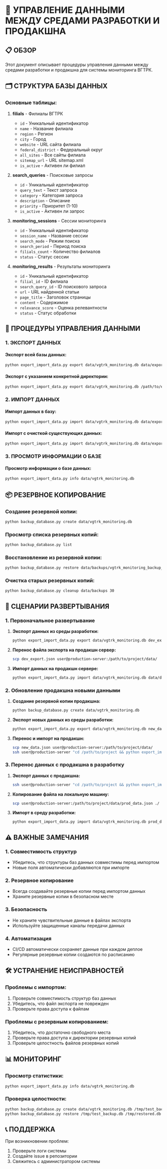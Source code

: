 # 🔄 УПРАВЛЕНИЕ ДАННЫМИ МЕЖДУ СРЕДАМИ РАЗРАБОТКИ И ПРОДАКШНА

## 📋 ОБЗОР

Этот документ описывает процедуры управления данными между средами разработки и продакшна для системы мониторинга ВГТРК.

## 🗂️ СТРУКТУРА БАЗЫ ДАННЫХ

### Основные таблицы:

1. **filials** - Филиалы ВГТРК
   - `id` - Уникальный идентификатор
   - `name` - Название филиала
   - `region` - Регион
   - `city` - Город
   - `website` - URL сайта филиала
   - `federal_district` - Федеральный округ
   - `all_sites` - Все сайты филиала
   - `sitemap_url` - URL sitemap.xml
   - `is_active` - Активен ли филиал

2. **search_queries** - Поисковые запросы
   - `id` - Уникальный идентификатор
   - `query_text` - Текст запроса
   - `category` - Категория запроса
   - `description` - Описание
   - `priority` - Приоритет (1-10)
   - `is_active` - Активен ли запрос

3. **monitoring_sessions** - Сессии мониторинга
   - `id` - Уникальный идентификатор
   - `session_name` - Название сессии
   - `search_mode` - Режим поиска
   - `search_period` - Период поиска
   - `filials_count` - Количество филиалов
   - `status` - Статус сессии

4. **monitoring_results** - Результаты мониторинга
   - `id` - Уникальный идентификатор
   - `filial_id` - ID филиала
   - `search_query_id` - ID поискового запроса
   - `url` - URL найденной статьи
   - `page_title` - Заголовок страницы
   - `content` - Содержимое
   - `relevance_score` - Оценка релевантности
   - `status` - Статус обработки

## 🚀 ПРОЦЕДУРЫ УПРАВЛЕНИЯ ДАННЫМИ

### 1. ЭКСПОРТ ДАННЫХ

#### Экспорт всей базы данных:
```bash
python export_import_data.py export data/vgtrk_monitoring.db data/export.json
```

#### Экспорт с указанием конкретной директории:
```bash
python export_import_data.py export data/vgtrk_monitoring.db /path/to/export/directory/export.json
```

### 2. ИМПОРТ ДАННЫХ

#### Импорт данных в базу:
```bash
python export_import_data.py import data/vgtrk_monitoring.db data/export.json
```

#### Импорт с очисткой существующих данных:
```bash
python export_import_data.py import data/vgtrk_monitoring.db data/export.json --clear-existing
```

### 3. ПРОСМОТР ИНФОРМАЦИИ О БАЗЕ

#### Просмотр информации о базе данных:
```bash
python export_import_data.py info data/vgtrk_monitoring.db
```

## 📦 РЕЗЕРВНОЕ КОПИРОВАНИЕ

### Создание резервной копии:
```bash
python backup_database.py create data/vgtrk_monitoring.db
```

### Просмотр списка резервных копий:
```bash
python backup_database.py list
```

### Восстановление из резервной копии:
```bash
python backup_database.py restore data/backups/vgtrk_monitoring_backup_20230101_120000.db data/vgtrk_monitoring.db
```

### Очистка старых резервных копий:
```bash
python backup_database.py cleanup data/backups 30
```

## 🔄 СЦЕНАРИИ РАЗВЕРТЫВАНИЯ

### 1. Первоначальное развертывание

1. **Экспорт данных из среды разработки:**
   ```bash
   python export_import_data.py export data/vgtrk_monitoring.db dev_export.json
   ```

2. **Перенос файла экспорта на продакшн сервер:**
   ```bash
   scp dev_export.json user@production-server:/path/to/project/data/
   ```

3. **Импорт данных на продакшн сервере:**
   ```bash
   python export_import_data.py import data/vgtrk_monitoring.db data/dev_export.json
   ```

### 2. Обновление продакшна новыми данными

1. **Создание резервной копии продакшна:**
   ```bash
   python backup_database.py create data/vgtrk_monitoring.db
   ```

2. **Экспорт новых данных из среды разработки:**
   ```bash
   python export_import_data.py export data/vgtrk_monitoring.db new_data.json
   ```

3. **Перенос и импорт на продакшн:**
   ```bash
   scp new_data.json user@production-server:/path/to/project/data/
   ssh user@production-server "cd /path/to/project && python export_import_data.py import data/vgtrk_monitoring.db data/new_data.json"
   ```

### 3. Перенос данных с продакшна в разработку

1. **Экспорт данных с продакшна:**
   ```bash
   ssh user@production-server "cd /path/to/project && python export_import_data.py export data/vgtrk_monitoring.db prod_data.json"
   ```

2. **Копирование файла на локальную машину:**
   ```bash
   scp user@production-server:/path/to/project/data/prod_data.json ./
   ```

3. **Импорт в среду разработки:**
   ```bash
   python export_import_data.py import data/vgtrk_monitoring.db prod_data.json
   ```

## ⚠️ ВАЖНЫЕ ЗАМЕЧАНИЯ

### 1. Совместимость структур
- Убедитесь, что структуры баз данных совместимы перед импортом
- Новые поля автоматически добавляются при импорте

### 2. Резервное копирование
- Всегда создавайте резервные копии перед импортом данных
- Храните резервные копии в безопасном месте

### 3. Безопасность
- Не храните чувствительные данные в файлах экспорта
- Используйте защищенные каналы передачи данных

### 4. Автоматизация
- CI/CD автоматически сохраняет данные при каждом деплое
- Регулярные резервные копии создаются по расписанию

## 🛠️ УСТРАНЕНИЕ НЕИСПРАВНОСТЕЙ

### Проблемы с импортом:
1. Проверьте совместимость структур баз данных
2. Убедитесь, что файл экспорта не поврежден
3. Проверьте права доступа к файлам

### Проблемы с резервным копированием:
1. Убедитесь, что достаточно свободного места
2. Проверьте права доступа к директории резервных копий
3. Проверьте целостность файлов резервных копий

## 📊 МОНИТОРИНГ

### Просмотр статистики:
```bash
python export_import_data.py info data/vgtrk_monitoring.db
```

### Проверка целостности:
```bash
python backup_database.py create data/vgtrk_monitoring.db /tmp/test_backup.db
python backup_database.py restore /tmp/test_backup.db /tmp/restored.db
```

## 📞 ПОДДЕРЖКА

При возникновении проблем:
1. Проверьте логи системы
2. Создайте issue в репозитории
3. Свяжитесь с администратором системы